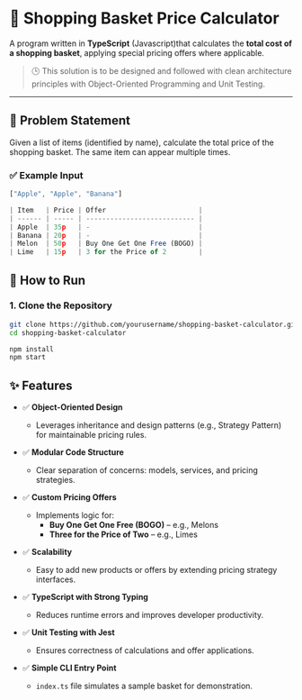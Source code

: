 # 🛒 Shopping Basket Price Calculator

A program written in **TypeScript** (Javascript)that calculates the **total cost of a shopping basket**, applying special pricing offers where applicable.

> 🕒 This solution is to be designed and followed with clean architecture principles with Object-Oriented Programming and Unit Testing.

---

## 📌 Problem Statement

Given a list of items (identified by name), calculate the total price of the shopping basket. The same item can appear multiple times.

### ✅ Example Input

```ts
["Apple", "Apple", "Banana"]

| Item   | Price | Offer                       |
| ------ | ----- | --------------------------- |
| Apple  | 35p   | -                           |
| Banana | 20p   | -                           |
| Melon  | 50p   | Buy One Get One Free (BOGO) |
| Lime   | 15p   | 3 for the Price of 2        |
```


## 🚀 How to Run

### 1. Clone the Repository

```bash
git clone https://github.com/yourusername/shopping-basket-calculator.git
cd shopping-basket-calculator

npm install
npm start
```


## ✨ Features

- ✅ **Object-Oriented Design**
  - Leverages inheritance and design patterns (e.g., Strategy Pattern) for maintainable pricing rules.
  
- ✅ **Modular Code Structure**
  - Clear separation of concerns: models, services, and pricing strategies.

- ✅ **Custom Pricing Offers**
  - Implements logic for:
    - **Buy One Get One Free (BOGO)** – e.g., Melons
    - **Three for the Price of Two** – e.g., Limes

- ✅ **Scalability**
  - Easy to add new products or offers by extending pricing strategy interfaces.

- ✅ **TypeScript with Strong Typing**
  - Reduces runtime errors and improves developer productivity.

- ✅ **Unit Testing with Jest**
  - Ensures correctness of calculations and offer applications.

- ✅ **Simple CLI Entry Point**
  - `index.ts` file simulates a sample basket for demonstration.
